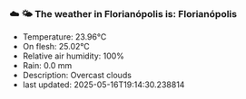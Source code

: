 ### ☁️ 🌤️  The weather in Florianópolis is: Florianópolis

- Temperature: 23.96°C
- On flesh: 25.02°C
- Relative air humidity: 100%
- Rain: 0.0 mm
- Description: Overcast clouds
- last updated: 2025-05-16T19:14:30.238814

